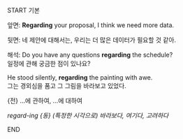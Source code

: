 START
기본

앞면:
**Regarding** your proposal, I think we need more data.

뒷면:
네 제안에 대해서는, 우리는 더 많은 데이터가 필요할 것 같아.

해석:
Do you have any questions **regarding** the schedule?  
일정에 관해 궁금한 점이 있나요?  

He stood silently, **regarding** the painting with awe.  
그는 경외심을 품고 그 그림을 바라보고 있었다.  

{전} …에 관하여, …에 대하여  

*regard-ing*
*{동} (특정한 시각으로) 바라보다, 여기다, 고려하다*
<!--ID: 1744879767540-->
END